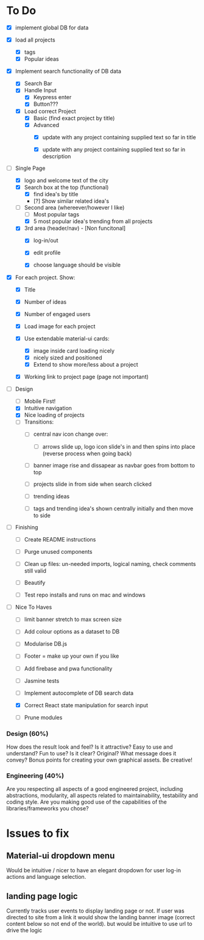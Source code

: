 # To Do

- [x] implement global DB for data

- [x] load all projects
    - [x] tags
    - [x] Popular ideas

- [x] Implement search functionality of DB data
    - [x] Search Bar
    - [x] Handle Input
        - [x] Keypress enter
        - [x] Button???
    - [x] Load correct Project
        - [x] Basic (find exact project by title)
        - [x] Advanced
            - [x] update with any project containing supplied text so far in title
            - [x] update with any project containing supplied text so far in description


- [ ] Single Page
    - [x] logo and welcome text of the city
    - [x] Search box at the top (functional)
        - [x] find idea's by title
        - [?] Show similar related idea's
    - [ ] Second area (whereever/however I like)
        - [ ] Most popular tags
        - [x] 5 most popular idea's trending from all projects
    - [x] 3rd area (header/nav) - [Non funcitonal]
        - [x] log-in/out
        - [x] edit profile
        - [x] choose language should be visible


- [x] For each project. Show:
    - [x] Title
    - [x] Number of ideas
    - [x] Number of engaged users
    - [x] Load image for each project
    - [x] Use extendable material-ui cards:
        - [x] image inside card loading nicely
        - [x] nicely sized and positioned
        - [x] Extend to show more/less about a project
    - [x] Working link to project page (page not important)


- [ ] Design
    - [ ] Mobile First!
    - [x] Intuitive navigation
    - [x] Nice loading of projects
    - [ ] Transitions:
        - [ ] central nav icon change over:
            - [ ] arrows slide up, logo icon slide's in and then spins into place (reverse process when going back)
        - [ ] banner image rise and dissapear as navbar goes from bottom to top
        - [ ] projects slide in from side when search clicked
        - [ ] trending ideas
        - [ ] tags and trending idea's shown centrally initially and then move to side


- [ ] Finishing
    - [ ] Create README instructions
    - [ ] Purge unused components
    - [ ] Clean up files: un-needed imports, logical naming, check comments still valid
    - [ ] Beautify
    - [ ] Test repo installs and runs on mac and windows



- [ ] Nice To Haves
    - [ ] limit banner stretch to max screen size
    - [ ] Add colour options as a dataset to DB
    - [ ] Modularise DB.js
    - [ ] Footer = make up your own if you like
    - [ ] Add firebase and pwa functionality
    - [ ] Jasmine tests
    - [ ] Implement autocomplete of DB search data
    - [x] Correct React state manipulation for search input
    - [ ] Prune modules



### Design (60%)
How does the result look and feel? Is it attractive? Easy to use and understand? Fun to use? Is it clear? Original? What message does it convey? Bonus points for creating your own graphical assets. Be creative!

### Engineering (40%)
Are you respecting all aspects of a good engineered project, including abstractions, modularity, all aspects related to maintainability, testability and coding style. Are you making good use of the capabilities of the libraries/frameworks you chose?



# Issues to fix

## Material-ui dropdown menu
Would be intuitive / nicer to have an elegant dropdown for user log-in actions and language selection.

## landing page logic
Currently tracks user events to display landing page or not. If user was directed to site from a link it would show the landing banner image (correct content below so not end of the world). but would be intuitive to use url to drive the logic